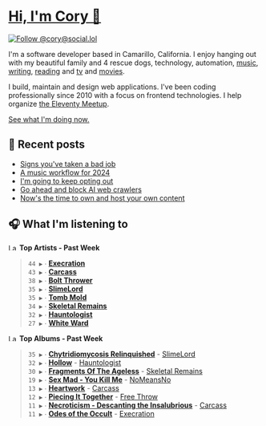 # [Hi, I'm Cory 👋](https://coryd.dev)

[![Follow @cory@social.lol](https://img.shields.io/mastodon/follow/109606224363698309?domain=https%3A%2F%2Fsocial.lol&style=for-the-badge&logo=Mastodon&logoColor=white&labelColor=6364FF)](https://social.lol/@cory)

I'm a software developer based in Camarillo, California. I enjoy hanging out with my beautiful family and 4 rescue dogs, technology, automation, [music](https://coryd.dev/now#artists), [writing](https://coryd.dev), [reading](https://coryd.dev/now#books) and [tv](https://coryd.dev/now#tv) and [movies](https://coryd.dev/now#movies).

I build, maintain and design web applications. I've been coding professionally since 2010 with a focus on frontend technologies. I help organize [the Eleventy Meetup](https://11tymeetup.dev/).

[See what I'm doing now.](https://coryd.dev/now)

## 📝 Recent posts

<!-- BLOGPOSTS:START -->
- [Signs you've taken a bad job](https://coryd.dev/posts/2024/signs-youve-taken-a-bad-job/)
- [A music workflow for 2024](https://coryd.dev/posts/2024/a-music-workflow-for-2024/)
- [I'm going to keep opting out](https://coryd.dev/posts/2024/im-going-to-keep-opting-out/)
- [Go ahead and block AI web crawlers](https://coryd.dev/posts/2024/go-ahead-and-block-ai-web-crawlers/)
- [Now's the time to own and host your own content](https://coryd.dev/posts/2024/nows-the-time-to-own-and-host-your-own-content/)
<!-- BLOGPOSTS:END -->

## 🎧 What I'm listening to

<!--START_LASTFM_ARTISTS:{"period": "7day", "rows": 8}-->
<a href="https://last.fm" target="_blank"><img src="https://user-images.githubusercontent.com/17434202/215290617-e793598d-d7c9-428f-9975-156db1ba89cc.svg" alt="Last.fm Logo" width="18" height="13"/></a> **Top Artists - Past Week**

> `44 ▶️` ∙ **[Execration](https://www.last.fm/music/Execration)**<br/>
> `43 ▶️` ∙ **[Carcass](https://www.last.fm/music/Carcass)**<br/>
> `38 ▶️` ∙ **[Bolt Thrower](https://www.last.fm/music/Bolt+Thrower)**<br/>
> `35 ▶️` ∙ **[SlimeLord](https://www.last.fm/music/SlimeLord)**<br/>
> `35 ▶️` ∙ **[Tomb Mold](https://www.last.fm/music/Tomb+Mold)**<br/>
> `34 ▶️` ∙ **[Skeletal Remains](https://www.last.fm/music/Skeletal+Remains)**<br/>
> `32 ▶️` ∙ **[Hauntologist](https://www.last.fm/music/Hauntologist)**<br/>
> `27 ▶️` ∙ **[White Ward](https://www.last.fm/music/White+Ward)**<br/>
<!--END_LASTFM_ARTISTS-->

<!--START_LASTFM_ALBUMS:{"period": "7day", "rows": 8}-->
<a href="https://last.fm" target="_blank"><img src="https://user-images.githubusercontent.com/17434202/215290617-e793598d-d7c9-428f-9975-156db1ba89cc.svg" alt="Last.fm Logo" width="18" height="13"/></a> **Top Albums - Past Week**

> `35 ▶️` ∙ **[Chytridiomycosis Relinquished](https://www.last.fm/music/SlimeLord/Chytridiomycosis+Relinquished)** - [SlimeLord](https://www.last.fm/music/SlimeLord)<br/>
> `32 ▶️` ∙ **[Hollow](https://www.last.fm/music/Hauntologist/Hollow)** - [Hauntologist](https://www.last.fm/music/Hauntologist)<br/>
> `30 ▶️` ∙ **[Fragments Of The Ageless](https://www.last.fm/music/Skeletal+Remains/Fragments+Of+The+Ageless)** - [Skeletal Remains](https://www.last.fm/music/Skeletal+Remains)<br/>
> `19 ▶️` ∙ **[Sex Mad - You Kill Me](https://www.last.fm/music/NoMeansNo/Sex+Mad+-+You+Kill+Me)** - [NoMeansNo](https://www.last.fm/music/NoMeansNo)<br/>
> `13 ▶️` ∙ **[Heartwork](https://www.last.fm/music/Carcass/Heartwork)** - [Carcass](https://www.last.fm/music/Carcass)<br/>
> `12 ▶️` ∙ **[Piecing It Together](https://www.last.fm/music/Free+Throw/Piecing+It+Together)** - [Free Throw](https://www.last.fm/music/Free+Throw)<br/>
> `11 ▶️` ∙ **[Necroticism - Descanting the Insalubrious](https://www.last.fm/music/Carcass/Necroticism+-+Descanting+the+Insalubrious)** - [Carcass](https://www.last.fm/music/Carcass)<br/>
> `11 ▶️` ∙ **[Odes of the Occult](https://www.last.fm/music/Execration/Odes+of+the+Occult)** - [Execration](https://www.last.fm/music/Execration)<br/>
<!--END_LASTFM_ALBUMS-->
